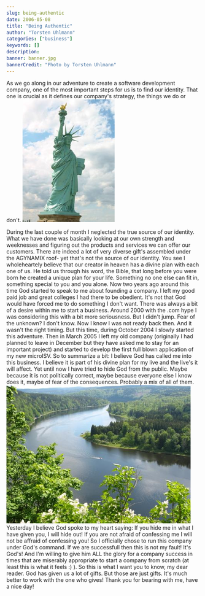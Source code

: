 ```yaml
---
slug: being-authentic
date: 2006-05-08
title: "Being Authentic"
author: "Torsten Uhlmann"
categories: ["business"]
keywords: []
description:
banner: banner.jpg
bannerCredit: "Photo by Torsten Uhlmann"
---
```


As we go along in our adventure to create a software development company, one of the most important steps for us is to find our identity. That one is crucial as it defines our company's strategy, the things we do or don't.
![IMG\_0999.JPG](./IMG_0999.JPG)

During the last couple of month I neglected the true source of our identity. What we have done was basically looking at our own strength and weeknesses and figuring out the products and services we can offer our customers. There are indeed a lot of very diverse gift's assembled under the AGYNAMIX roof- yet that's not the source of our identity. You see I wholeheartely believe that our creator in heaven has a divine plan with each one of us. He told us through his word, the Bible, that long before you were born he created a unique plan for your life. Something no one else can fit in, something special to you and you alone. Now two years ago around this time God started to speak to me about founding a company. I left my good paid job and great colleges I had there to be obedient. It's not that God would have forced me to do something I don't want. There was always a bit of a desire within me to start a business. Around 2000 with the .com hype I was considering this with a bit more seriousness. But I didn't jump. Fear of the unknown? I don't know. Now I know I was not ready back then. And it wasn't the right timing. But this time, during October 2004 I slowly started this adventure. Then in March 2005 I left my old company (originally I had planned to leave in December but they have asked me to stay for an important project) and started to develop the first full blown application of my new microISV. So to summarize a bit: I believe God has called me into this business. I believe it is part of his divine plan for my live and the live's it will affect. Yet until now I have tried to hide God from the public. Maybe because it is not politically correct, maybe because everyone else I know does it, maybe of fear of the consequences. Probably a mix of all of them. ![Img0026.JPG](./Img0026.JPG) Yesterday I believe God spoke to my heart saying: If you hide me in what I have given you, I will hide out! If you are not afraid of confessing me I will not be affraid of confessing you! So I officially chose to run this company under God's command. If we are successfull then this is not my fault! It's God's! And I'm willing to give him ALL the glory for a company success in times that are miserably appropriate to start a company from scratch (at least this is what it feels :) ). So this is what I want you to know, my dear reader. God has given us a lot of gifts. But those are just gifts. It's much better to work with the one who gives! Thank you for bearing with me, have a nice day!
